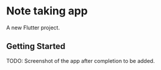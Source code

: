# Note taking app

A new Flutter project.

## Getting Started

TODO: Screenshot of the app after completion to be added.
